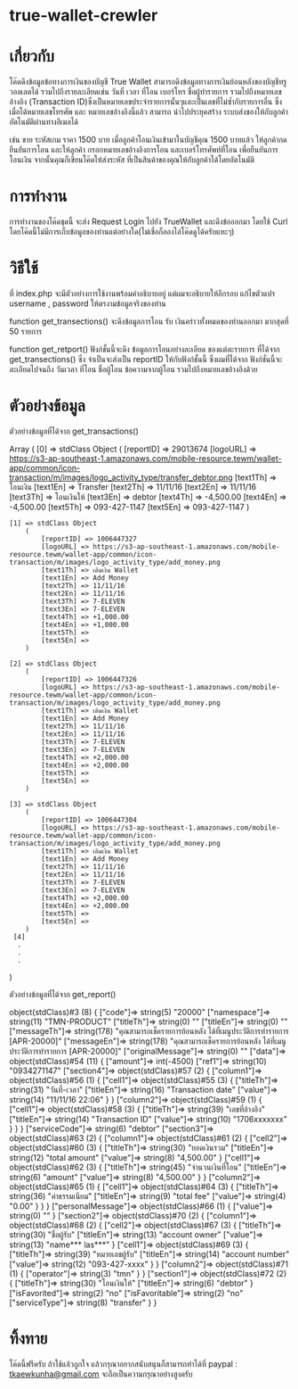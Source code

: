 # true-wallet-crewler

# เกี่ยวกับ

โค๊ดดึงข้อมูลข้อทางการเงินของบัญชี True Wallet สามารถดึงข้อมูลทางการเงินย้อนหลังของบัญชีทรูวอลเลตได้ รวมไปถึงรายละเอียดเช่น วันที่ เวลา ที่โอน เบอร์โทร ชื่อผู้ทำรายการ รวมไปถึงหมายเลขอ้างอิง (Transaction ID)ซึ่งเป็นหมายเลขประจำรายการนั้นๆและเป็นเลขที่ไม่ซ้ำกับรายการอื่น
ซึ่งเมื่อได้หมายเลขโทรศัพ และ หมายเลขอ้างอิงนี้แล้ว สามารถ นำไปประยุคสร้าง ระบบส่งของให้กับลูกค้าอัตโนมัติผ่านทางอีเมลได้

เช่น ขาย ระหัสเกม ราคา 1500 บาท 
เมื่อลูกค้าโอนเงินเข้ามาในบัญชีคุณ 1500 บาทแล้ว ให้ลูกค้ากดยืนยันการโอน
และให้ลูกค้า กรอกหมายเลขอ้างอิงการโอน และเบอร์โทรศัพท์ที่โอน เพื่อยืนยันการโอนเงิน
จากนั้นคุณก็เขียนโค๊ดให้ส่งระหัส ที่เป็นสินค้าของคุณให้กับลูกค้าได้โดยอัตโนมัติ

# การทำงาน

การทำงานของโค๊ดชุดนี้ จะส่ง Request Login ไปยัง TrueWallet และดึงข้อออกมา โดยใช้ Curl  โดยโค๊ดนี้ไม่มีการเก็บข้อมูลของท่านแต่อย่างใด(ไม่เชื่อก็ลองไล่โค๊ดดูได้ครับแหะๆ)

# วิธีใช้
ที่ index.php จะมีตัวอย่างการใช้งานพร้อมคำอธิบายอยู่ แต่ผมจะอธิบายให้อีกรอบ
แก้ไขตัวแปร username , password ให้ตรงามข้อมูลจริงของท่าน

function get_transections() 
จะดึงข้อมูลการโอน รับ เงินคร่าวทั้งหมดของท่านออกมา มากสุดที่ 50 รายการ

function get_retport() 
ฟังก์ชั้นนี้จะดึง ข้อมูลการโอนอย่างละเอียด ของแต่ละรายการ ที่ได้จาก get_transections()
ซึ่ง จำเป็นจะส่งเป็น reportID ให้กับฟังก์ชั้นนี้ ซึ่งผมที่ได้จาก ฟังก์ชั่นนี้จะละเอียดไปจนถึง วันเวลา ที่โอน ชื่อผู้โอน ข้อความจากผู้โอน รวมไปถึงหมายเลขอ้างอิงด้วย


# ตัวอย่างข้อมูล

ตัวอย่างข้อมูลที่ได้จาก get_transactions()

Array
(
    [0] => stdClass Object
        (
            [reportID] => 29013674
            [logoURL] => https://s3-ap-southeast-1.amazonaws.com/mobile-resource.tewm/wallet-app/common/icon-transaction/m/images/logo_activity_type/transfer_debtor.png
            [text1Th] => โอนเงิน
            [text1En] => Transfer
            [text2Th] => 11/11/16
            [text2En] => 11/11/16
            [text3Th] => โอนเงินให้
            [text3En] => debtor
            [text4Th] => -4,500.00
            [text4En] => -4,500.00
            [text5Th] => 093-427-1147
            [text5En] => 093-427-1147
        )

    [1] => stdClass Object
        (
            [reportID] => 1006447327
            [logoURL] => https://s3-ap-southeast-1.amazonaws.com/mobile-resource.tewm/wallet-app/common/icon-transaction/m/images/logo_activity_type/add_money.png
            [text1Th] => เติมเงิน Wallet
            [text1En] => Add Money
            [text2Th] => 11/11/16
            [text2En] => 11/11/16
            [text3Th] => 7-ELEVEN
            [text3En] => 7-ELEVEN
            [text4Th] => +1,000.00
            [text4En] => +1,000.00
            [text5Th] => 
            [text5En] => 
        )

    [2] => stdClass Object
        (
            [reportID] => 1006447326
            [logoURL] => https://s3-ap-southeast-1.amazonaws.com/mobile-resource.tewm/wallet-app/common/icon-transaction/m/images/logo_activity_type/add_money.png
            [text1Th] => เติมเงิน Wallet
            [text1En] => Add Money
            [text2Th] => 11/11/16
            [text2En] => 11/11/16
            [text3Th] => 7-ELEVEN
            [text3En] => 7-ELEVEN
            [text4Th] => +2,000.00
            [text4En] => +2,000.00
            [text5Th] => 
            [text5En] => 
        )

    [3] => stdClass Object
        (
            [reportID] => 1006447304
            [logoURL] => https://s3-ap-southeast-1.amazonaws.com/mobile-resource.tewm/wallet-app/common/icon-transaction/m/images/logo_activity_type/add_money.png
            [text1Th] => เติมเงิน Wallet
            [text1En] => Add Money
            [text2Th] => 11/11/16
            [text2En] => 11/11/16
            [text3Th] => 7-ELEVEN
            [text3En] => 7-ELEVEN
            [text4Th] => +2,000.00
            [text4En] => +2,000.00
            [text5Th] => 
            [text5En] => 
        )
     [4]
      .
      .
      .
)

ตัวอย่างข้อมูลที่ได้จาก get_report()

object(stdClass)#3 (8) {
  ["code"]=>
  string(5) "20000"
  ["namespace"]=>
  string(11) "TMN-PRODUCT"
  ["titleTh"]=>
  string(0) ""
  ["titleEn"]=>
  string(0) ""
  ["messageTh"]=>
  string(178) "คุณสามารถเช็ครายการย้อนหลัง
ได้ที่เมนูประวัติการทำรายการ
[APR-20000]"
  ["messageEn"]=>
  string(178) "คุณสามารถเช็ครายการย้อนหลัง
ได้ที่เมนูประวัติการทำรายการ
[APR-20000]"
  ["originalMessage"]=>
  string(0) ""
  ["data"]=>
  object(stdClass)#54 (11) {
    ["amount"]=>
    int(-4500)
    ["ref1"]=>
    string(10) "0934271147"
    ["section4"]=>
    object(stdClass)#57 (2) {
      ["column1"]=>
      object(stdClass)#56 (1) {
        ["cell1"]=>
        object(stdClass)#55 (3) {
          ["titleTh"]=>
          string(31) "วันที่-เวลา"
          ["titleEn"]=>
          string(16) "Transaction date"
          ["value"]=>
          string(14) "11/11/16 22:06"
        }
      }
      ["column2"]=>
      object(stdClass)#59 (1) {
        ["cell1"]=>
        object(stdClass)#58 (3) {
          ["titleTh"]=>
          string(39) "เลขที่อ้างอิง"
          ["titleEn"]=>
          string(14) "Transaction ID"
          ["value"]=>
          string(10) "1706xxxxxxx"
        }
      }
    }
    ["serviceCode"]=>
    string(6) "debtor"
    ["section3"]=>
    object(stdClass)#63 (2) {
      ["column1"]=>
      object(stdClass)#61 (2) {
        ["cell2"]=>
        object(stdClass)#60 (3) {
          ["titleTh"]=>
          string(30) "ยอดเงินรวม"
          ["titleEn"]=>
          string(12) "total amount"
          ["value"]=>
          string(8) "4,500.00"
        }
        ["cell1"]=>
        object(stdClass)#62 (3) {
          ["titleTh"]=>
          string(45) "จำนวนเงินที่โอน"
          ["titleEn"]=>
          string(6) "amount"
          ["value"]=>
          string(8) "4,500.00"
        }
      }
      ["column2"]=>
      object(stdClass)#65 (1) {
        ["cell1"]=>
        object(stdClass)#64 (3) {
          ["titleTh"]=>
          string(36) "ค่าธรรมเนียม"
          ["titleEn"]=>
          string(9) "total fee"
          ["value"]=>
          string(4) "0.00"
        }
      }
    }
    ["personalMessage"]=>
    object(stdClass)#66 (1) {
      ["value"]=>
      string(0) ""
    }
    ["section2"]=>
    object(stdClass)#70 (2) {
      ["column1"]=>
      object(stdClass)#68 (2) {
        ["cell2"]=>
        object(stdClass)#67 (3) {
          ["titleTh"]=>
          string(30) "ชื่อผู้รับ"
          ["titleEn"]=>
          string(13) "account owner"
          ["value"]=>
          string(13) "name*** las***"
        }
        ["cell1"]=>
        object(stdClass)#69 (3) {
          ["titleTh"]=>
          string(39) "หมายเลขผู้รับ"
          ["titleEn"]=>
          string(14) "account number"
          ["value"]=>
          string(12) "093-427-xxxx"
        }
      }
      ["column2"]=>
      object(stdClass)#71 (1) {
        ["operator"]=>
        string(3) "tmn"
      }
    }
    ["section1"]=>
    object(stdClass)#72 (2) {
      ["titleTh"]=>
      string(30) "โอนเงินให้"
      ["titleEn"]=>
      string(6) "debtor"
    }
    ["isFavorited"]=>
    string(2) "no"
    ["isFavoritable"]=>
    string(2) "no"
    ["serviceType"]=>
    string(8) "transfer"
  }
 }

# ทิ้งทาย
โค๊ดนี้ฟรีครับ
ถ้าใช้แล้วถูกใจ แล้วกรุณาอยากสนับสนุนก็สามารถทำได้ที่ paypal : tkaewkunha@gmail.com จะถือเป็นความกรุณาอย่างสูงครับ
